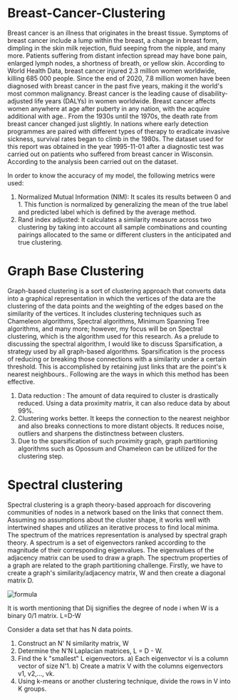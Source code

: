# Breast-Cancer-Clustering

Breast cancer is an illness that originates in the breast tissue. Symptoms of breast cancer include a lump within the breast, a change in breast form, dimpling in the skin milk rejection, fluid seeping from the nipple, and many more. Patients suffering from distant infection spread may have bone pain, enlarged lymph nodes, a shortness of breath, or yellow skin. According to World Health Data, breast cancer injured 2.3 million women worldwide, killing 685 000 people. Since the end of 2020, 7.8 million women have been diagnosed with breast cancer in the past five years, making it the world's most common malignancy. Breast cancer is the leading cause of disability-adjusted life years (DALYs) in women worldwide. Breast cancer affects women anywhere at age after puberty in any nation, with the acquire additional with age..
From the 1930s until the 1970s, the death rate from breast cancer changed just slightly. In nations where early detection programmes are paired with different types of therapy to eradicate invasive sickness, survival rates began to climb in the 1980s. The dataset used for this report was obtained in the year 1995-11-01 after a diagnostic test was carried out on patients who suffered from breast cancer in Wisconsin. According to the analysis been carried out on the dataset. 
 
In order to know the accuracy of my model, the following metrics were used:
1) Normalized Mutual Information (NIM): It scales its results between 0 and 1. This function is normalized by generalizing the mean of the true label and predicted label which is defined by the average method. 
2) Rand index adjusted: It calculates a similarity measure across two clustering by taking into account all sample combinations and counting pairings allocated to the same or different clusters in the anticipated and true clustering.

# Graph Base Clustering


Graph-based clustering is a sort of clustering approach that converts data into a graphical representation in which the vertices of the data are the clustering of the data points and the weighting of the edges based on the similarity of the vertices. It includes clustering techniques such as Chameleon algorithms, Spectral algorithms, Minimum Spanning Tree algorithms, and many more; however, my focus will be on Spectral clustering, which is the algorithm used for this research. As a prelude to discussing the spectral algorithm, I would like to discuss Sparsification, a strategy used by all graph-based algorithms.
Sparsification is the process of reducing or breaking those connections with a similarity under a certain threshold. This is accomplished by retaining just links that are the point's k nearest neighbours.. Following are the ways in which this method has been effective.
1) Data reduction : The amount of data required to cluster is drastically reduced. Using a data proximity matrix, it can also reduce data by about 99%.
2) Clustering works better. It keeps the connection to the nearest neighbor and also breaks connections to more distant objects. It reduces noise, outliers and sharpens the distinctness between clusters.
3) Due to the sparsification of such proximity graph, graph partitioning algorithms such as Opossum and Chameleon can be utilized for the clustering step.

# Spectral clustering

Spectral clustering is a graph theory-based approach for discovering communities of nodes in a network based on the links that connect them. Assuming no assumptions about the cluster shape, it works well with intertwined shapes and utilizes an iterative process to find local minima. The spectrum of the matrices representation  is analysed by spectral graph theory. A spectrum is a set of eigenvectors ranked according to the magnitude of their corresponding eigenvalues. The eigenvalues of the adjacency matrix can be used to draw a graph. The spectrum properties of a graph are related to the graph partitioning challenge. Firstly, we have to create a graph's similarity/adjacency matrix, W and then create a diagonal matrix D.

![formula](https://user-images.githubusercontent.com/41128084/214036576-7cc23451-58a6-4370-9838-1146e0c5bebd.PNG)

It is worth mentioning that Dij signifies the degree of node i when W is a binary 0/1 matrix.
L=D-W 

Consider a data set that has N data points.
1. Construct an N' N similarity matrix, W
2. Determine the N'N Laplacian matrices, L = D - W.
3. Find the k "smallest" L eigenvectors.
a) Each eigenvector vi is a column vector of size N'1.
b) Create a matrix V with the columns eigenvectors v1, v2,..., vk.
4. Using k-means or another clustering technique, divide the rows in V into K groups.



